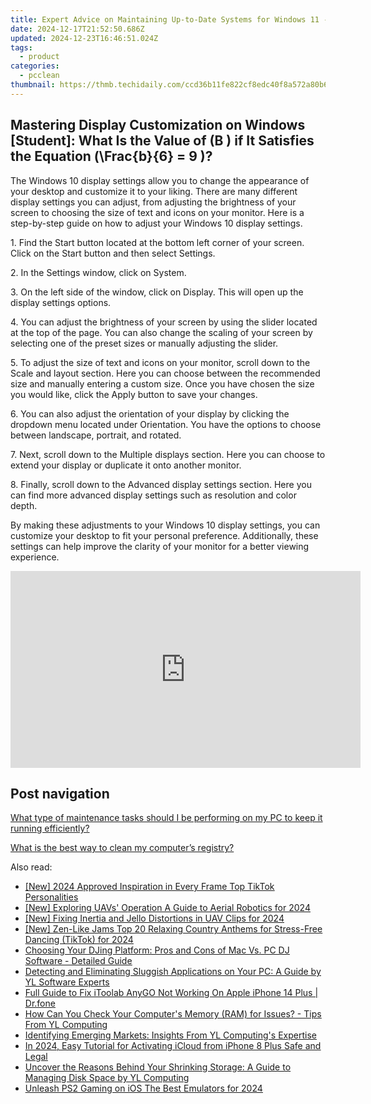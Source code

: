 ```yaml
---
title: Expert Advice on Maintaining Up-to-Date Systems for Windows 11 - Discover Secrets From YL Software Team
date: 2024-12-17T21:52:50.686Z
updated: 2024-12-23T16:46:51.024Z
tags:
  - product
categories:
  - pcclean
thumbnail: https://thmb.techidaily.com/ccd36b11fe822cf8edc40f8a572a80b6d8bbf0e625e60ce40fafebff8828fa14.jpeg
---
```


## Mastering Display Customization on Windows [Student]: What Is the Value of \(B \) if It Satisfies the Equation \(\Frac{b}{6} = 9 \)?

The Windows 10 display settings allow you to change the appearance of your desktop and customize it to your liking. There are many different display settings you can adjust, from adjusting the brightness of your screen to choosing the size of text and icons on your monitor. Here is a step-by-step guide on how to adjust your Windows 10 display settings. 

1\. Find the Start button located at the bottom left corner of your screen. Click on the Start button and then select Settings.

2\. In the Settings window, click on System.

3\. On the left side of the window, click on Display. This will open up the display settings options. 

4\. You can adjust the brightness of your screen by using the slider located at the top of the page. You can also change the scaling of your screen by selecting one of the preset sizes or manually adjusting the slider.

5\. To adjust the size of text and icons on your monitor, scroll down to the Scale and layout section. Here you can choose between the recommended size and manually entering a custom size. Once you have chosen the size you would like, click the Apply button to save your changes.

6\. You can also adjust the orientation of your display by clicking the dropdown menu located under Orientation. You have the options to choose between landscape, portrait, and rotated.

7\. Next, scroll down to the Multiple displays section. Here you can choose to extend your display or duplicate it onto another monitor.

8\. Finally, scroll down to the Advanced display settings section. Here you can find more advanced display settings such as resolution and color depth. 

By making these adjustments to your Windows 10 display settings, you can customize your desktop to fit your personal preference. Additionally, these settings can help improve the clarity of your monitor for a better viewing experience.

<!-- affiliate ads begin -->
<iframe width="560" height="315" src="https://www.youtube.com/embed/aIx71tPaWKg?si=lG5OiUe-M6eBJf5b" title="YouTube video player" frameborder="0" allow="accelerometer; autoplay; clipboard-write; encrypted-media; gyroscope; picture-in-picture; web-share" referrerpolicy="strict-origin-when-cross-origin" allowfullscreen></iframe>
<!-- affiliate ads end -->

## Post navigation

[What type of maintenance tasks should I be performing on my PC to keep it running efficiently?](https://tools.techidaily.com/pcclean/products/)

[What is the best way to clean my computer’s registry?](https://tools.techidaily.com/pcclean/products/)

<ins class="adsbygoogle"
     style="display:block"
     data-ad-format="autorelaxed"
     data-ad-client="ca-pub-7571918770474297"
     data-ad-slot="1223367746"></ins>

<ins class="adsbygoogle"
     style="display:block"
     data-ad-client="ca-pub-7571918770474297"
     data-ad-slot="8358498916"
     data-ad-format="auto"
     data-full-width-responsive="true"></ins>

<span class="atpl-alsoreadstyle">Also read:</span>
<div><ul>
<li><a href="https://tiktok-videos.techidaily.com/new-2024-approved-inspiration-in-every-frame-top-tiktok-personalities/"><u>[New] 2024 Approved Inspiration in Every Frame Top TikTok Personalities</u></a></li>
<li><a href="https://fox-boxes.techidaily.com/new-exploring-uavs-operation-a-guide-to-aerial-robotics-for-2024/"><u>[New] Exploring UAVs' Operation A Guide to Aerial Robotics for 2024</u></a></li>
<li><a href="https://fox-http.techidaily.com/new-fixing-inertia-and-jello-distortions-in-uav-clips-for-2024/"><u>[New] Fixing Inertia and Jello Distortions in UAV Clips for 2024</u></a></li>
<li><a href="https://tiktok-videos.techidaily.com/new-zen-like-jams-top-20-relaxing-country-anthems-for-stress-free-dancing-tiktok-for-2024/"><u>[New] Zen-Like Jams Top 20 Relaxing Country Anthems for Stress-Free Dancing (TikTok) for 2024</u></a></li>
<li><a href="https://win-exclusive.techidaily.com/choosing-your-djing-platform-pros-and-cons-of-mac-vs-pc-dj-software-detailed-guide/"><u>Choosing Your DJing Platform: Pros and Cons of Mac Vs. PC DJ Software - Detailed Guide</u></a></li>
<li><a href="https://win-exclusive.techidaily.com/detecting-and-eliminating-sluggish-applications-on-your-pc-a-guide-by-yl-software-experts/"><u>Detecting and Eliminating Sluggish Applications on Your PC: A Guide by YL Software Experts</u></a></li>
<li><a href="https://fake-location.techidaily.com/full-guide-to-fix-itoolab-anygo-not-working-on-apple-iphone-14-plus-drfone-by-drfone-virtual-ios/"><u>Full Guide to Fix iToolab AnyGO Not Working On Apple iPhone 14 Plus | Dr.fone</u></a></li>
<li><a href="https://win-exclusive.techidaily.com/how-can-you-check-your-computers-memory-ram-for-issues-tips-from-yl-computing/"><u>How Can You Check Your Computer's Memory (RAM) for Issues? - Tips From YL Computing</u></a></li>
<li><a href="https://win-exclusive.techidaily.com/identifying-emerging-markets-insights-from-yl-computings-expertise/"><u>Identifying Emerging Markets: Insights From YL Computing's Expertise</u></a></li>
<li><a href="https://activate-lock.techidaily.com/in-2024-easy-tutorial-for-activating-icloud-from-iphone-8-plus-safe-and-legal-by-drfone-ios/"><u>In 2024, Easy Tutorial for Activating iCloud from iPhone 8 Plus Safe and Legal</u></a></li>
<li><a href="https://win-exclusive.techidaily.com/uncover-the-reasons-behind-your-shrinking-storage-a-guide-to-managing-disk-space-by-yl-computing/"><u>Uncover the Reasons Behind Your Shrinking Storage: A Guide to Managing Disk Space by YL Computing</u></a></li>
<li><a href="https://screen-recording.techidaily.com/unleash-ps2-gaming-on-ios-the-best-emulators-for-2024/"><u>Unleash PS2 Gaming on iOS The Best Emulators for 2024</u></a></li>
</ul></div>

